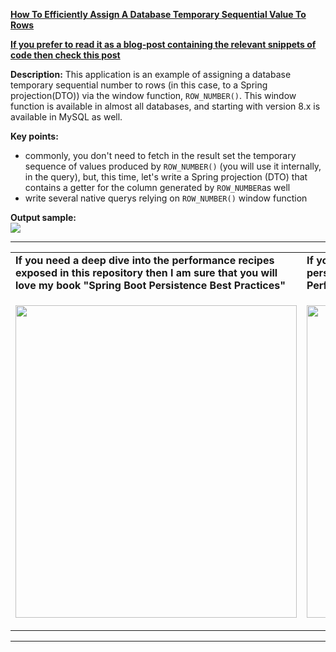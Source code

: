 **[How To Efficiently Assign A Database Temporary Sequential Value To Rows](https://github.com/AnghelLeonard/Hibernate-SpringBoot/tree/master/HibernateSpringBootAssignSequentialNumber)**
 
<b><a href="https://persistencelayer.wixsite.com/springboot-hibernate/post/how-to-efficiently-assign-a-database-sequential-number-to-dto-rows">If you prefer to read it as a blog-post containing the relevant snippets of code then check this post</a></b>

**Description:** This application is an example of assigning a database temporary sequential number to rows (in this case, to a Spring projection(DTO)) via the window function, `ROW_NUMBER()`. This window function is available in almost all databases, and starting with version 8.x is available in MySQL as well.

**Key points:**
- commonly, you don't need to fetch in the result set the temporary sequence of values produced by `ROW_NUMBER()` (you will use it internally, in the query), but, this time, let's write a Spring projection (DTO) that contains a getter for the column generated by `ROW_NUMBER`as well
- write several native querys relying on `ROW_NUMBER()` window function
     
**Output sample:**\
![](https://github.com/AnghelLeonard/Hibernate-SpringBoot/blob/master/HibernateSpringBootAssignSequentialNumber/assign%20sequential%20number%20to%20rows.png)
     
-----------------------------------------------------------------------------------------------------------------------    
<table>
     <tr><td><b>If you need a deep dive into the performance recipes exposed in this repository then I am sure that you will love my book "Spring Boot Persistence Best Practices"</b></td><td><b>If you need a hand of tips and illustrations of 100+ Java persistence performance issues then "Java Persistence Performance Illustrated Guide" is for you.</b></td></tr>
     <tr><td>
<a href="https://www.apress.com/us/book/9781484256251"><p align="left"><img src="https://github.com/AnghelLeonard/Hibernate-SpringBoot/blob/master/Spring%20Boot%20Persistence%20Best%20Practices.jpg" height="500" width="450"/></p></a>
</td><td>
<a href="https://leanpub.com/java-persistence-performance-illustrated-guide"><p align="right"><img src="https://github.com/AnghelLeonard/Hibernate-SpringBoot/blob/master/Java%20Persistence%20Performance%20Illustrated%20Guide.jpg" height="500" width="450"/></p></a>
</td></tr></table>

-----------------------------------------------------------------------------------------------------------------------    

